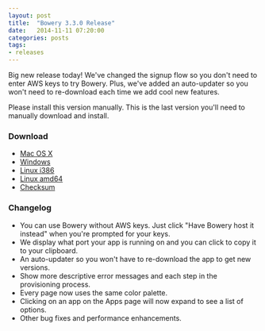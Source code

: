 ```yaml
---
layout: post
title:  "Bowery 3.3.0 Release"
date:   2014-11-11 07:20:00
categories: posts
tags:
- releases
---
```

Big new release today! We've changed the signup flow so you don't need to enter AWS keys to try Bowery. Plus, we've added an auto-updater so you won't need to re-download each time we add cool new features.

Please install this version manually. This is the last version you'll need to manually download and install.

### Download
- [Mac OS X](http://desktop.bowery.io/3.3.0_darwin_amd64.zip)
- [Windows](http://desktop.bowery.io/3.3.0_windows_386.zip)
- [Linux i386](http://desktop.bowery.io/3.3.0_linux_386.zip)
- [Linux amd64](http://desktop.bowery.io/3.3.0_linux_amd64.zip)
- [Checksum](http://desktop.bowery.io/3.3.0_SHA256SUMS)

### Changelog
- You can use Bowery without AWS keys. Just click "Have Bowery host it instead" when you're prompted for your keys.
- We display what port your app is running on and you can click to copy it to your clipboard.
- An auto-updater so you won't have to re-download the app to get new versions.
- Show more descriptive error messages and each step in the provisioning process.
- Every page now uses the same color palette.
- Clicking on an app on the Apps page will now expand to see a list of options.
- Other bug fixes and performance enhancements.

